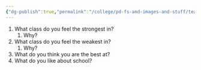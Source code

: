 ```yaml
---
{"dg-publish":true,"permalink":"/college/pd-fs-and-images-and-stuff/teaching-method-work-sheets/3-factor/assessing-childs-strengths/","tags":["3factormethod","capstone","worksheets","project"]}
---
```


1.  What class do you feel the strongest in?
	1. Why?
2. What class do you feel the weakest in?
	1. Why?
3. What do you think you are the best at?
4. What do you like about school?
